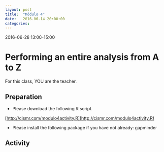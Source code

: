 ```yaml
---
layout: post
title:  "Módulo 4"
date:   2016-06-14 20:00:00
categories: 
---
```


2016-06-28 13:00-15:00

# Performing an entire analysis from A to Z

For this class, YOU are the teacher. 

## Preparation

- Please download the following R script.

[http://cismr.com/modulo4activity.R](http://cismr.com/modulo4activity.R)

- Please install the following package if you have not already: gapminder

## Activity